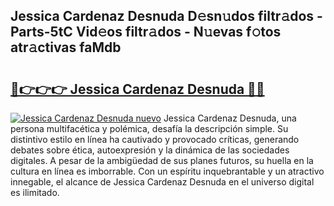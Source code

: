 ## Jessica Cardenaz Desnuda D𝚎sn𝚞dos filtr𝚊dos - Parts-5tC Vid𝚎os filtr𝚊dos - N𝚞evas f𝚘tos atr𝚊ctivas faMdb

# <h2><a href="http://mb4qs5.tromn.icu/?c=Jessica+Cardenaz+Desnuda">🔗👉👉👉 Jessica Cardenaz Desnuda 🔗🔗</a></h2>

[![Jessica Cardenaz Desnuda nuevo](https://i.imgur.com/pEAQMta.gif)](http://mb4qs5.tromn.icu/?c=Jessica+Cardenaz+Desnuda)
Jessica Cardenaz Desnuda, una persona multifacética y polémica, desafía la descripción simple. Su distintivo estilo en línea ha cautivado y provocado críticas, generando debates sobre ética, autoexpresión y la dinámica de las sociedades digitales. A pesar de la ambigüedad de sus planes futuros, su huella en la cultura en línea es imborrable. Con un espíritu inquebrantable y un atractivo innegable, el alcance de Jessica Cardenaz Desnuda en el universo digital es ilimitado.
